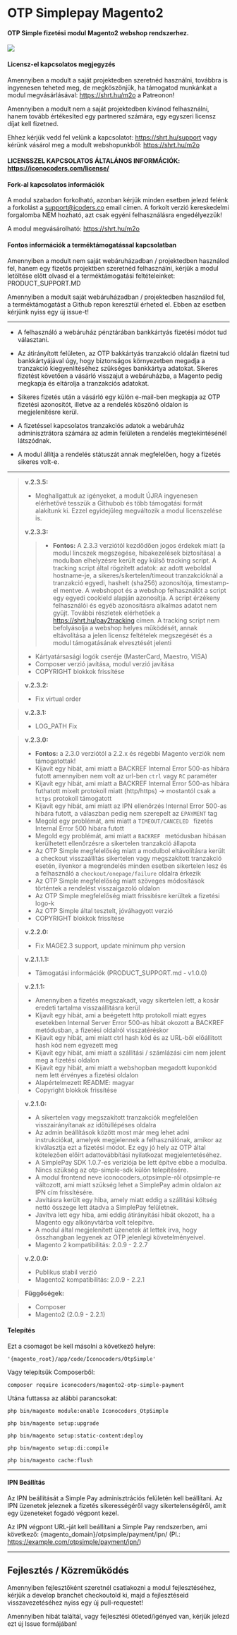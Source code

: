 OTP Simplepay Magento2
=========================

#### OTP Simple fizetési modul Magento2 webshop rendszerhez.

![](https://assets-github.s3.amazonaws.com/repo/progcode/img/simplepay_horizontal_02.png)

#### Licensz-el kapcsolatos megjegyzés
Amennyiben a modult a saját projektedben szeretnéd használni, továbbra is ingyenesen teheted meg, de megköszönjük, ha támogatod munkánkat
a modul megvásárlásával: https://shrt.hu/m2o a Patreonon!

Amennyiben a modult nem a saját projektedben kívánod felhasználni, hanem tovább értékesíted egy partnered számára, egy egyszeri licensz díjat kell fizetned. 

Ehhez kérjük vedd fel velünk a kapcsolatot: https://shrt.hu/support vagy kérünk
vásárol meg a modult webshopunkból: https://shrt.hu/m2o

#### LICENSSZEL KAPCSOLATOS ÁLTALÁNOS INFORMÁCIÓK: https://iconocoders.com/license/

#### Fork-al kapcsolatos információk
A modul szabadon forkolható, azonban kérjük minden esetben jelezd felénk a forkolást a support@icoders.co email címen. A forkolt verzió kereskedelmi forgalomba NEM hozható, azt csak egyéni felhasználásra engedélyezzük!

A modul megvásárolható: https://shrt.hu/m2o

#### Fontos információk a terméktámogatással kapcsolatban
Amennyiben a modult nem saját webáruházadban / projektedben használod fel, hanem egy fizetős projektben szeretnéd felhasználni, kérjük a modul
letöltése előtt olvasd el a terméktámogatási feltételeinket: PRODUCT_SUPPORT.MD

Amennyiben a modult saját webáruházadban / projektedben használod fel, a terméktámogatást a Github repon keresztül érheted el. 
Ebben az esetben kérjünk nyiss egy új issue-t! 

-----------------

 - A felhasználó a webáruház pénztárában bankkártyás fizetési módot tud
   választani.
   
 - Az átirányított felületen, az OTP bakkártyás tranzakció oldalán
   fizetni tud bankkártyájával úgy, hogy biztonságos környezetben
   megadja a tranzakció kiegyenlítéséhez szükséges bankkártya adatokat.
   Sikeres fizetést követően a vásárló visszajut a webáruházba, a
   Magento pedig megkapja és eltárolja a tranzakciós adatokat.

 - Sikeres fizetés után a vásárló egy külön e-mail-ben megkapja az OTP
   fizetési azonosítót, illetve az a rendelés köszönő oldalon is
   megjelenítésre kerül.

 - A fizetéssel kapcsolatos tranzakciós adatok a webáruház
   adminisztrátora számára az admin felületen a rendelés megtekintésénél
   látszódnak.
   
 - A modul állítja a rendelés státuszát annak megfelelően, hogy a
   fizetés sikeres volt-e. 

----------
> **v.2.3.5:**
>
> - Meghallgattuk az igényeket, a modult ÚJRA ingyenesen elérhetővé tesszük a Githubob és több támogatási formát alakítunk ki. Ezzel egyidejűleg megváltozik a modul licenszelése is.
> 
> **v.2.3.3:**
>
>> - **Fontos:** A 2.3.3 verziótól kezdődően jogos érdekek miatt (a modul lincszek megszegése, hibakezelések biztosítása)
>   a modulban elhelyzésre került egy külső tracking script.
>   A tracking script által rögzített adatok: az adott weboldal hostname-je, a sikeres/sikertelen/timeout tranzakcióknál a tranzakció egyedi,
>   hashelt (sha256) azonosítója, timestamp-el mentve. A webshopot és a webshop felhasználót a script egy egyedi cookieId alapján azonosítja.
>   A script érzékeny felhasználói és egyéb azonosításra alkalmas
>   adatot nem gyűjt. További részletek elérhetőek a https://shrt.hu/pay2tracking címen.
>   A tracking script nem befolyásolja a webshop helyes működését, annak eltávolítása a jelen licensz
>   feltételek megszegését és a modul támogatásának elvesztését jelenti
> - Kártyatársasági logók cseréje (MasterCard, Maestro, VISA)
> - Composer verzió javítása, modul verzió javítása
> - COPYRIGHT blokkok frissítése

> **v.2.3.2:**
>
> - Fix virtual order

> **v.2.3.1:**
>
> - LOG_PATH Fix

> **v.2.3.0:**
> - **Fontos:** a 2.3.0 verziótól a 2.2.x és régebbi Magento verziók nem támogatottak!
> - Kijavít egy hibát, ami miatt a BACKREF Internal Error 500-as hibára futott amennyiben nem volt az url-ben `ctrl` vagy `RC` paraméter
> - Kijavít egy hibát, ami miatt a BACKREF Internal Error 500-as hibára futhatott mixelt protokoll miatt (http/https) -> mostantól csak a `https` protokoll támogatott
> - Kijavít egy hibát, ami miatt az IPN ellenőrzés Internal Error 500-as hibára futott, a válaszban pedig nem szerepelt az `EPAYMENT` tag
> - Megold egy problémát, ami miatt a `TIMEOUT/CANCELED ` fizetés Internal Error 500 hibára futott
> - Megold egy problémát, ami miatt a `BACKREF ` metódusban hibásan kerülhetett ellenőrzésre a sikertelen tranzakció állapota
> - Az OTP Simple megfelelőség miatt a modulbol eltávolításra került a checkout visszaállítás sikertelen vagy megszakított tranzakció esetén, ilyenkor a megrendelés minden esetben sikertelen lesz és a felhasználó a `checkout/onepage/failure` oldalra érkezik
> - Az OTP Simple megfelelőség miatt  szöveges módosítások történtek a rendelést visszaigazoló oldalon
> - Az OTP Simple megfelelőség miatt frissítésre kerültek a fizetési logo-k
> - Az OTP Simple által tesztelt, jóváhagyott verzió
> - COPYRIGHT blokkok frissítése

> **v.2.2.0:**
>
> - Fix MAGE2.3 support, update minimum php version

> **v.2.1.1.1:**
>
> - Támogatási információk (PRODUCT_SUPPORT.md - v1.0.0)

> **v.2.1.1:**
>
> - Amennyiben a fizetés megszakadt, vagy sikertelen lett, a kosár
eredeti tartalma visszaállításra kerül
> - Kijavít egy hibát, ami a beégetett http protokoll miatt egyes esetekben Internal Server Error
500-as hibát okozott a BACKREF metódusban, a fizetési oldalról visszatéréskor
> - Kijavít egy hibát, ami miatt ctrl hash kód és az URL-ből előállított hash kód nem egyezett meg
> - Kijavít egy hibát, ami miatt a szállítási / számlázási cím nem jelent meg a fizetési oldalon
> - Kijavít egy hibát, ami miatt a webshopban megadott kuponkód nem lett érvényes a fizetési oldalon
> - Alapértelmezett README: magyar
> - Copyright blokkok frissítése

> **v.2.1.0:**
>
> - A sikertelen vagy megszakított tranzakciók megfelelően visszairányítanak az időtúllépéses oldalra
> - Az admin beállítások között most már meg lehet adni instrukciókat, amelyek megjelennek a felhasználónak, amikor az kiválasztja ezt a fizetési módot. Ez egy jó hely az OTP által kötelezően előírt adattovábbítási nyilatkozat megjelentetéséhez.
> - A SimplePay SDK 1.0.7-es veriziója be lett építve ebbe a modulba. Nincs szükség az otp-simple-sdk külön telepítésére.
> - A modul frontend neve iconocoders_otpsimple-ről otpsimple-re változott, ami miatt szükség lehet a SimplePay admin oldalon az IPN cím frissítésére.
> - Javításra került egy hiba, amely miatt eddig a szállítási költség nettó összege lett átadva a SimplePay felületnek.
> - Javítva lett egy hiba, ami eddig átirányítási hibát okozott, ha a Magento egy alkönyvtárba volt telepítve.
> - A modul által megjelenített üzenetek át lettek írva, hogy összhangban legyenek az OTP jelenlegi követelményeivel.
> - Magento 2 kompatibilitás: 2.0.9 - 2.2.7

> **v.2.0.0:**
>
> - Publikus stabil verzió
> - Magento2 kompatibilitás: 2.0.9 - 2.2.1

> **Függőségek:**

> - Composer
> - Magento2 (2.0.9 - 2.2.1)

#### Telepítés

Ezt a csomagot be kell másolni a következő helyre:

```
'{magento_root}/app/code/Iconocoders/OtpSimple'
```

Vagy telepítsük Composerből:
```
composer require iconocoders/magento2-otp-simple-payment
```

Utána futtassa az alábbi parancsokat:
```
php bin/magento module:enable Iconocoders_OtpSimple
```
```
php bin/magento setup:upgrade
```
```
php bin/magento setup:static-content:deploy
```
```
php bin/magento setup:di:compile
```
```
php bin/magento cache:flush
```
----------

#### IPN Beállítás

Az IPN beállítását a Simple Pay adminisztrációs felületén kell beállítani. Az IPN üzenetek jeleznek a fizetés sikerességéről vagy sikertelenségéről, amit egy üzeneteket fogadó végpont kezel.

Az IPN végpont URL-ját kell beállítani a Simple Pay rendszerben, ami következő: {magento_domain}/otpsimple/payment/ipn/ (Pl.: https://example.com/otpsimple/payment/ipn/)

----------

Fejlesztés / Közreműködés
-------------------

Amennyiben fejlesztőként szeretnél csatlakozni a modul fejlesztéséhez, kérjük a develop branchet checkoutold ki, majd a fejlesztéseid visszavezetéséhez nyiss egy új pull-requestet!

Amennyiben hibát találtál, vagy fejlesztési ötleted/igényed van, kérjük jelezd ezt új Issue formájában!
